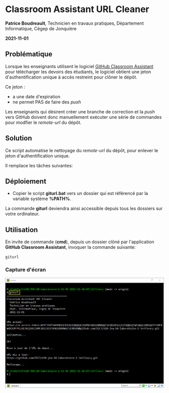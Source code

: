 # Classroom Assistant URL Cleaner
**Patrice Boudreault**, Technicien en travaux pratiques, Département Informatique, Cégep de Jonquière

**2021-11-01**


## Problématique

Lorsque les enseignants utilisent le logiciel [GitHub Classroom Assistant](https://classroom.github.com/assistant) pour télécharger les devoirs des étudiants, le logiciel obtient une jeton d'authentification unique à accès restreint pour clôner le dépôt.

Ce jeton :
  * a une date d'expiration
  * ne permet PAS de faire des *push*


Les enseignants qui désirent créer une branche de correction et la *push* vers GitHub doivent donc manuellement exécuter une série de commandes pour modfier le *remote-url* du dépôt.



## Solution

Ce script automatise le nettoyage du *remote-url* du dépôt, pour enlever le jeton d'authentification unique.

Il remplace les tâches suivantes:



## Déploiement

  * Copier le script **giturl.bat** vers un dossier qui est référencé par la variable système **%PATH%**.

La commande **giturl** deviendra ainsi accessible depuis tous les dossiers sur votre ordinateur.


## Utilisation

En invite de commande (**cmd**), depuis un dossier clôné par l'application **GitHub Classroom Assistant**, invoquer la commande suivante:

    
    giturl
    

### Capture d'écran
![Capture d'écran](capture.png)